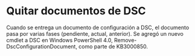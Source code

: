 # Quitar documentos de DSC

Cuando se entrega un documento de configuración a DSC, el documento pasa por varias fases (pendiente, actual, anterior). Se agregó un nuevo cmdlet a DSC en Windows PowerShell 4.0, Remove-DscConfigurationDocument, como parte de KB3000850. 

<!--HONumber=Mar16_HO2-->
